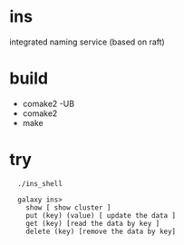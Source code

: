 # ins
integrated naming service (based on raft)

# build
* comake2 -UB
* comake2
* make

# try

	  ./ins_shell
	
	  galaxy ins>  
	    show [ show cluster ]
	    put (key) (value) [ update the data ] 
	    get (key) [read the data by key ]
	    delete (key) [remove the data by key]
  
